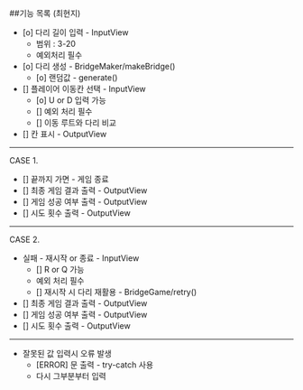 ##기능 목록 (최현지)
* [o] 다리 길이 입력 - InputView
    * 범위 : 3-20
    * 예외처리 필수
* [o] 다리 생성 - BridgeMaker/makeBridge()
    * [o] 랜덤값 - generate()
* [] 플레이어 이동칸 선택 - InputView
    * [o] U or D 입력 가능
    * [] 예외 처리 필수
    * [] 이동 루트와 다리 비교
* [] 칸 표시 - OutputView
___
CASE 1.
* [] 끝까지 가면 - 게임 종료
* [] 최종 게임 결과 출력 - OutputView
* [] 게임 성공 여부 출력 - OutputView
* [] 시도 횟수 출력 - OutputView
___
CASE 2.
* 실패 - 재시작 or 종료 - InputView
    * [] R or Q 가능
    * 예외 처리 필수
    * [] 재시작 시 다리 재활용 - BridgeGame/retry()
* [] 최종 게임 결과 출력 - OutputView
* [] 게임 성공 여부 출력 - OutputView
* [] 시도 횟수 출력 - OutputView
___
* 잘못된 값 입력시 오류 발생
    * [ERROR] 문 출력 - try-catch 사용
    * 다시 그부분부터 입력